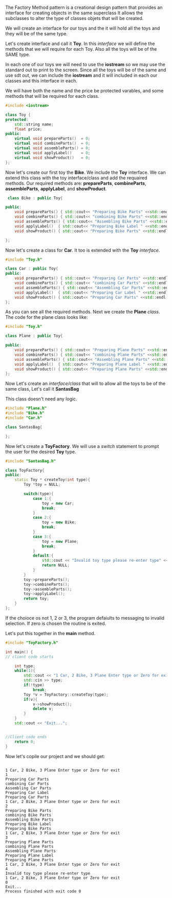 The Factory Method pattern is a creational design pattern that provides an interface for creating objects in the same superclass It allows the subclasses to alter the type of classes objets that will be created.

We will create an interface for our toys and the it will hold all the toys and they will be of the same type.

Let's create interface and call it **Toy**. In this *interface* we will define the methods that we will require for each Toy. Also all the toys will be of the SAME type.

In each one of our toys we will need to use the **iostream** so we may use the standard out to print to the screen. Since all the toys will be of the same and use sdt out, 
we can include the **iostream** and it will included in each our classes and this interface in each.

We will have both the name and the price be protected varables, and some methods that will be required for each class.
```cpp
#include <iostream>

class Toy {
protected:
    std::string name;
    float price;
public:
    virtual void prepareParts()  = 0;
    virtual void combineParts()  = 0;
    virtual void assembleParts() = 0;
    virtual void applyLabel()    = 0;
    virtual void showProduct()   = 0;
};
```
Now let's create our first toy the **Bike**. We include the **Toy** interface.
We can extend this class with the toy interface/class and add the requaired methods.
Our required methods are: **prepareParts**, **combineParts**, **assembleParts**, **applyLabel**, and **showProduct**.
 
```cpp
 class Bike : public Toy{

public:
    void prepareParts() { std::cout<< "Preparing Bike Parts" <<std::endl; };
    void combineParts() { std::cout<< "combining Bike Parts" <<std::endl; };
    void assembleParts() { std::cout<< "Assembling Bike Parts" <<std::endl; };
    void applyLabel()  { std::cout<< "Preparing Bike Label " <<std::endl; name = "Applying Bike Label"; price = 10; };
    void showProduct() { std::cout<< "Preparing Bike Parts" <<std::endl; };

};

```

Now let's create a class for **Car**. It too is extended with the **Toy** *interface*.

```cpp
#include "Toy.h"

class Car : public Toy{
public:
    void prepareParts() { std::cout<< "Preparing Car Parts" <<std::endl; };
    void combineParts() { std::cout<< "combining Car Parts" <<std::endl; };
    void assembleParts() { std::cout<< "Assembling Car Parts" <<std::endl; };
    void applyLabel()  { std::cout<< "Preparing Car Label " <<std::endl; name = "Applying Car Label"; price = 10; };
    void showProduct() { std::cout<< "Preparing Car Parts" <<std::endl; };
};
```

As you can see all the required methods. Next we create the **Plane** *class*. The code for the plane class looks like:

```cpp
#include "Toy.h"

class Plane : public Toy{

public:
    void prepareParts() { std::cout<< "Preparing Plane Parts" <<std::endl; };
    void combineParts() { std::cout<< "combining Plane Parts" <<std::endl; };
    void assembleParts() { std::cout<< "Assembling Plane Parts" <<std::endl; };
    void applyLabel()  { std::cout<< "Preparing Plane Label " <<std::endl; name = "Applying Plane Label"; price = 10; };
    void showProduct() { std::cout<< "Preparing Plane Parts" <<std::endl; };
};

```

Now Let's create an *interface/class*  that will to allow all the toys to be of the same class, Let's call it **SantasBag**

This class doesn't need any logic.

```cpp
#include "Plane.h"
#include "Bike.h"
#include "Car.h"

class SantasBag{

};

```

Now let's create a **ToyFactory**. We will use a *switch* statement to prompt the user for the desired **Toy** type.


```cpp
#include "SantasBag.h"

class ToyFactory{
public:
    static Toy * createToy(int type){
        Toy *toy = NULL;

        switch(type){
            case 1:{
                toy = new Car;
                break;
            }
            case 2:{
                toy = new Bike;
                break;
            }
            case 3:{
                toy = new Plane;
                break;
            }
            default:{
                std::cout << "Invalid toy type please re-enter type" << std::endl;
                return NULL;
            }
        }
        toy->prepareParts();
        toy->combineParts();
        toy->assembleParts();
        toy->applyLabel();
        return toy;
    }
};
```



If the choioce os not 1, 2 or 3, the program defaiults to messaging to invalid selection. If zero is chosen the routine is exited.

Let's put this together in the **main** method.

```cpp 
#include "ToyFactory.h"

int main() {
// client code starts

    int type;
    while(1){
        std::cout << "1 Car, 2 Bike, 3 Plane Enter type or Zero for exit" << std::endl;
        std::cin >> type;
        if(!type)
            break;
        Toy *v = ToyFactory::createToy(type);
        if(v){
            v->showProduct();
            delete v;
        }
    }
    std::cout << "Exit...";


//Client code ends
    return 0;
}

```

Now let's copile our project and we should get:

```run

1 Car, 2 Bike, 3 Plane Enter type or Zero for exit
1
Preparing Car Parts
combining Car Parts
Assembling Car Parts
Preparing Car Label 
Preparing Car Parts
1 Car, 2 Bike, 3 Plane Enter type or Zero for exit
2
Preparing Bike Parts
combining Bike Parts
Assembling Bike Parts
Preparing Bike Label 
Preparing Bike Parts
1 Car, 2 Bike, 3 Plane Enter type or Zero for exit
3
Preparing Plane Parts
combining Plane Parts
Assembling Plane Parts
Preparing Plane Label 
Preparing Plane Parts
1 Car, 2 Bike, 3 Plane Enter type or Zero for exit
4
Invalid toy type please re-enter type
1 Car, 2 Bike, 3 Plane Enter type or Zero for exit
0
Exit...
Process finished with exit code 0

```
